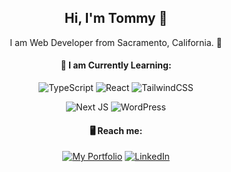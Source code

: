 <div align='center'>
  <h2>Hi, I'm Tommy 👋</h2>
  <p> I am Web Developer from Sacramento, California. 📍</p>

  <h4>🧠 I am Currently Learning:</h4> 

  ![TypeScript](https://img.shields.io/badge/typescript-%23007ACC.svg?style=for-the-badge&logo=typescript&logoColor=white)
  ![React](https://img.shields.io/badge/React-20232A?style=for-the-badge&logo=react&logoColor=61DAFB)
  ![TailwindCSS](https://img.shields.io/badge/tailwindcss-%2338B2AC.svg?style=for-the-badge&logo=tailwind-css&logoColor=white)
  

  ![Next JS](https://img.shields.io/badge/Next-black?style=for-the-badge&logo=next.js&logoColor=white)
  ![WordPress](https://img.shields.io/badge/WordPress-%23117AC9.svg?style=for-the-badge&logo=WordPress&logoColor=white)
  
  
  <h4>🖥️ Reach me:</h4>
  
  [![My Portfolio](https://img.shields.io/static/v1?label=Portfolio%20Site&message=%20&color=red&style=for-the-badge&logo=aiohttp)](https://michaelcoleman.github.io/portfolio/)
  [![LinkedIn](https://img.shields.io/badge/linkedin-%230077B5.svg?style=for-the-badge&logo=linkedin&logoColor=white)](https://www.linkedin.com/in/michaelcolemancodes/)

</div>

